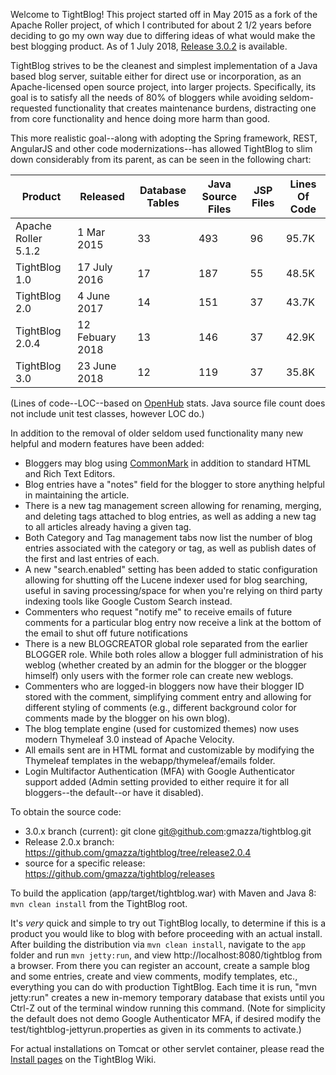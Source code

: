 Welcome to TightBlog! This project started off in May 2015 as a fork of the Apache Roller project, of which I contributed for about 2 1/2 years 
before deciding to go my own way due to differing ideas of what would make the best blogging product.  As of 1 July 2018, <a href="https://github.com/gmazza/tightblog/releases">Release 3.0.2</a> is available.

TightBlog strives to be the cleanest and simplest implementation of a Java based blog server, suitable either for direct use or
incorporation, as an Apache-licensed open source project, into larger projects.  Specifically, its goal is to satisfy all the needs of 80% of bloggers while
avoiding seldom-requested functionality that creates maintenance burdens, distracting one from core functionality and hence doing more harm than good.

This more realistic goal--along with adopting the Spring framework, REST, AngularJS and other code modernizations--has allowed TightBlog to slim down considerably from its parent, as can be seen in the following chart:

|Product|Released|Database Tables|Java Source Files|JSP Files|Lines Of Code|
|-----|-----|-----|-----|-----|-----|
|Apache Roller 5.1.2|1 Mar 2015|33|493|96|95.7K|
|TightBlog 1.0|17 July 2016|17|187|55|48.5K|
|TightBlog 2.0|4 June 2017|14|151|37|43.7K|
|TightBlog 2.0.4|12 Febuary 2018|13|146|37|42.9K|
|TightBlog 3.0|23 June 2018|12|119|37|35.8K|

(Lines of code--LOC--based on <a href="https://www.openhub.net/p/tightblog">OpenHub</a> stats.  Java source file count does not include unit test classes, however LOC do.)

In addition to the removal of older seldom used functionality many new helpful and modern features have been added:

* Bloggers may blog using <a href="http://commonmark.org/">CommonMark</a> in addition to standard HTML and Rich Text Editors.
* Blog entries have a "notes" field for the blogger to store anything helpful in maintaining the article.
* There is a new tag management screen allowing for renaming, merging, and deleting tags attached to blog entries, as well as adding a new tag to all articles already having a given tag.
* Both Category and Tag management tabs now list the number of blog entries associated with the category or tag, as well as publish dates of the first and last entries of each.
* A new "search.enabled" setting has been added to static configuration allowing for shutting off the Lucene indexer used for blog searching, useful in saving processing/space for when you're relying on third party indexing tools like Google Custom Search instead.
* Commenters who request "notify me" to receive emails of future comments for a particular blog entry now receive a link at the bottom of the email to shut off future notifications
* There is a new BLOGCREATOR global role separated from the earlier BLOGGER role.  While both roles allow a blogger full administration of his weblog (whether created by an admin for the blogger or the blogger himself) only users with the former role can create new weblogs.   
* Commenters who are logged-in bloggers now have their blogger ID stored with the comment, simplifying comment entry and allowing for different styling of comments (e.g., different background color for comments made by the blogger on his own blog).
* The blog template engine (used for customized themes) now uses modern Thymeleaf 3.0 instead of Apache Velocity.
* All emails sent are in HTML format and customizable by modifying the Thymeleaf templates in the webapp/thymeleaf/emails folder.
* Login Multifactor Authentication (MFA) with Google Authenticator support added (Admin setting provided to either require it for all bloggers--the default--or have it disabled).

To obtain the source code:
* 3.0.x branch (current): git clone git@github.com:gmazza/tightblog.git
* Release 2.0.x branch: https://github.com/gmazza/tightblog/tree/release2.0.4
* source for a specific release: https://github.com/gmazza/tightblog/releases

To build the application (app/target/tightblog.war) with Maven and Java 8:
  `mvn clean install` from the TightBlog root.

It's *very* quick and simple to try out TightBlog locally, to determine if this is a product you would like to blog with
before proceeding with an actual install.  After building the distribution via `mvn clean install`, navigate to the `app` folder and run `mvn jetty:run`,
and view http://localhost:8080/tightblog from a browser.  From there you can register an account, create a sample blog and some entries,
create and view comments, modify templates, etc., everything you can do with production TightBlog.  Each time it is run,
"mvn jetty:run" creates a new in-memory temporary database that exists until you Ctrl-Z out of the terminal window running this command.
(Note for simplicity the default does not demo Google Authenticator MFA, if desired modify the test/tightblog-jettyrun.properties as given in its comments to activate.)

For actual installations on Tomcat or other servlet container, please read the <a href="https://github.com/gmazza/tightblog/wiki">Install pages</a> on the TightBlog Wiki.
